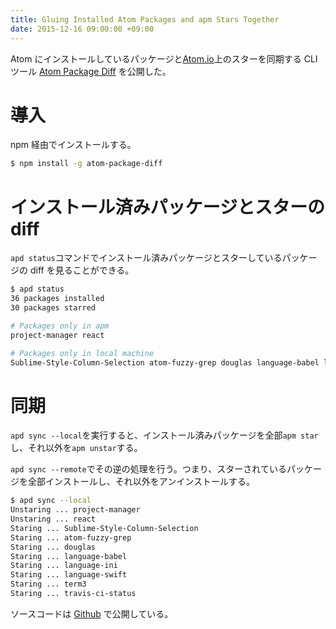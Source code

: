 ```yaml
---
title: Gluing Installed Atom Packages and apm Stars Together
date: 2015-12-16 09:00:00 +09:00
---
```


Atom にインストールしているパッケージと[Atom.io](https://atom.io/packages)上のスターを同期する CLI ツール [Atom Package Diff](https://www.npmjs.com/package/atom-package-diff) を公開した。

# 導入

npm 経由でインストールする。

```bash
$ npm install -g atom-package-diff
```

# インストール済みパッケージとスターの diff

`apd status`コマンドでインストール済みパッケージとスターしているパッケージの diff を見ることができる。

```bash
$ apd status
36 packages installed
30 packages starred

# Packages only in apm
project-manager react

# Packages only in local machine
Sublime-Style-Column-Selection atom-fuzzy-grep douglas language-babel language-ini language-swift term3 travis-ci-status
```

# 同期

`apd sync --local`を実行すると、インストール済みパッケージを全部`apm star`し、それ以外を`apm unstar`する。

`apd sync --remote`でその逆の処理を行う。つまり、スターされているパッケージを全部インストールし、それ以外をアンインストールする。

```bash
$ apd sync --local
Unstaring ... project-manager
Unstaring ... react
Staring ... Sublime-Style-Column-Selection
Staring ... atom-fuzzy-grep
Staring ... douglas
Staring ... language-babel
Staring ... language-ini
Staring ... language-swift
Staring ... term3
Staring ... travis-ci-status
```

ソースコードは [Github](uetchy/atom-package-diff) で公開している。
